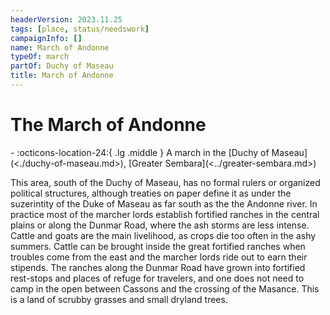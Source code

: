 ```yaml
---
headerVersion: 2023.11.25
tags: [place, status/needswork]
campaignInfo: []
name: March of Andonne
typeOf: march
partOf: Duchy of Maseau
title: March of Andonne
---
```

# The March of Andonne
<div class="grid cards ext-narrow-margin ext-one-column" markdown>
-    :octicons-location-24:{ .lg .middle } A march in the [Duchy of Maseau](<./duchy-of-maseau.md>), [Greater Sembara](<../greater-sembara.md>)  
</div>


This area, south of the Duchy of Maseau, has no formal rulers or organized political structures, although treaties on paper define it as under the suzerintity of the Duke of Maseau as far south as the the Andonne river. In practice most of the marcher lords establish fortified ranches in the central plains or along the Dunmar Road, where the ash storms are less intense. Cattle and goats are the main livelihood, as crops die too often in the ashy summers. Cattle can be brought inside the great fortified ranches when troubles come from the east and the marcher lords ride out to earn their stipends. The ranches along the Dunmar Road have grown into fortified rest-stops and places of refuge for travelers, and one does not need to camp in the open between Cassons and the crossing of the Masance. This is a land of scrubby grasses and small dryland trees.



